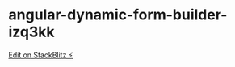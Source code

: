 # angular-dynamic-form-builder-izq3kk

[Edit on StackBlitz ⚡️](https://stackblitz.com/edit/angular-dynamic-form-builder-izq3kk)